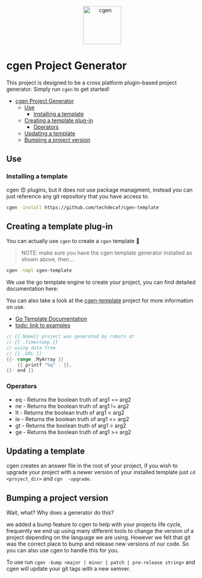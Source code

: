 
<p align="center">
  <img alt="cgen" src="https://images.techdecaf.com/fit-in/100x/techdecaf/cgen_logo.png" width="100" />
</p>

# cgen Project Generator

This project is designed to be a cross platform plugin-based project generator.
Simply run `cgen` to get started!

- [cgen Project Generator](#cgen-project-generator)
  - [Use](#use)
    - [Installing a template](#installing-a-template)
  - [Creating a template plug-in](#creating-a-template-plug-in)
    - [Operators](#operators)
  - [Updating a template](#updating-a-template)
  - [Bumping a project version](#bumping-a-project-version)

## Use

### Installing a template

cgen :heart_eyes: plugins, but it does not use package managment, instead you can just reference any git repository that you have access to.

```bash
cgen -install https://github.com/techdecaf/cgen-template
```

## Creating a template plug-in

You can actually use `cgen` to create a `cgen` template :tada:

> NOTE: make sure you have the cgen template generator installed as shown above, then...

```bash
cgen -tmpl cgen-template
```

We use the go template engine to create your project, you can find detailed documentation here:

You can also take a look at the [cgen-template](https://github.com/techdecaf/cgen-template) project for more information on use.

- [Go Template Documentation](https://golang.org/pkg/html/template/)
- [todo: link to examples](/examples)

```go
// {{.Name}} project was generated by robots at
// {{ .Timestamp }}
// using data from
// {{ .URL }}
{{- range .MyArray }}
    {{ printf "%q" . }},
{{- end }}
```

### Operators

- eq - Returns the boolean truth of arg1 == arg2
- ne - Returns the boolean truth of arg1 != arg2
- lt - Returns the boolean truth of arg1 < arg2
- le - Returns the boolean truth of arg1 <= arg2
- gt - Returns the boolean truth of arg1 > arg2
- ge - Returns the boolean truth of arg1 >= arg2

## Updating a template

cgen creates an answer file in the root of your project, if you wish to upgrade your project with a newer version of your installed template just `cd <project_dir>` and `cgn  -upgrade`.

## Bumping a project version

Wait, what? Why does a generator do this?

we added a bump feature to cgen to help with your projects life cycle, frequently we end up using many different tools to change the version of a project depending on the language we are using.  However we felt that git was the correct place to bump and release new versions of our code.  So you can also use cgen to handle this for you.

To use run `cgen -bump <major | minor | patch | pre-release string>` and cgen will update your git tags with a new semver.
